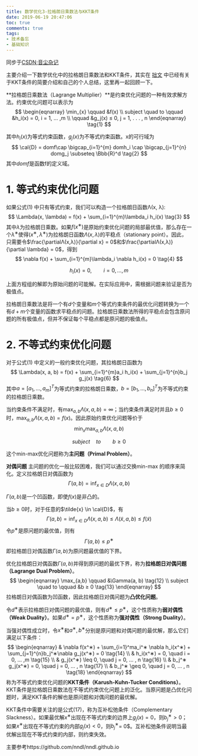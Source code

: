 ```yaml
---
title: 数学优化3-拉格朗日乘数法与KKT条件
date: 2019-06-19 20:47:06
toc: true
comments: true
tags:
- 技术备忘
- 基础知识
---
```


同步于[CSDN](https://blog.csdn.net/buracag_mc);[音尘杂记](https://www.runblog.online/)

主要介绍一下数学优化中的拉格朗日乘数法和KKT条件，其实在 [拙文](https://blog.csdn.net/buracag_mc/article/details/76762249) 中已经有关于KKT条件的简要介绍和自己的个人总结，这里再一起回顾一下。

<!--more-->

**拉格朗日乘数法（Lagrange Multiplier）**是约束优化问题的一种有效求解方法。约束优化问题可以表示为
$$
\begin{eqnarray}
\min_{x} \qquad &f(x) \\
subject \quad to \qquad &h_i(x) = 0, i = 1, ... ,m \\
\qquad &g_j(x) ≤ 0, j = 1, . . . , n
\end{eqnarray} \tag{1}
$$

其中$h_i(x)$为等式约束函数，$g_j(x)$为不等式约束函数。x的可行域为
$$
\cal{D} = domf\cap \bigcap_{i=1}^{m} domh_i \cap \bigcap_{j=1}^{n} domg_j \subseteq \Bbb{R}^d \tag{2}
$$
其中$domf$是函数f的定义域。



# 1. 等式约束优化问题

如果公式(1) 中只有等式约束，我们可以构造一个拉格朗日函数Λ(x, λ):
$$
\Lambda(x, \lambda) = f(x) + \sum_{i=1}^{m}\lambda_i h_i(x) \tag{3}
$$
其中$\lambda$为拉格朗日乘数。如果$f(x^∗)$是原始约束优化问题的局部最优值，那么存在一个$λ^∗$使得$(x^∗, λ^∗)$为拉格朗日函数$Λ(x, λ)$的平稳点（stationary point）。因此，只需要令$\frac{\partialΛ(x,λ)}{\partial x} = 0$和$\frac{\partialΛ(x,λ)}{\partial \lambda} = 0$，得到
$$
\nabla f(x) + \sum_{i=1}^{m}\lambda_i \nabla h_i(x) = 0 \tag{4}
$$

$$
h_i(x) = 0, \qquad i=0, ..., m \tag{5}
$$

上面方程组的解即为原始问题的可能解。在实际应用中，需根据问题来验证是否为极值点。

拉格朗日乘数法是将一个有$d$个变量和$m$个等式约束条件的最优化问题转换为一个有$d + m$个变量的函数求平稳点的问题。拉格朗日乘数法所得的平稳点会包含原问题的所有极值点，但并不保证每个平稳点都是原问题的极值点。



# 2. 不等式约束优化问题

对于公式(1) 中定义的一般约束优化问题，其拉格朗日函数为
$$
\Lambda(x, a, b) = f(x) + \sum_{i=1}^{m}a_i h_i(x) + \sum_{j=1}^{n}b_j g_j(x) \tag{6}
$$
其中$a = [a_1, ... , a_m]^T$为等式约束的拉格朗日乘数，$b = [b_1, ... , b_n]^T$为不等式约束的拉格朗日乘数。

当约束条件不满足时，有$\max_{a,b} \Lambda(x, a, b) = \infty$；当约束条件满足时并且$b ≥ 0$时，$\max_{a,b} \Lambda(x, a, b) = f(x)$。因此原始约束优化问题等价于
$$
\min_x \max_{a,b} \Lambda(x, a, b) \tag{7}
$$

$$
subject \quad to \qquad b ≥ 0 \tag{8}
$$

这个min-max优化问题称为**主问题（Primal Problem）**。

**对偶问题** 主问题的优化一般比较困难，我们可以通过交换min-max 的顺序来简化。定义拉格朗日对偶函数为
$$
\Gamma(a, b) = \inf_{x \in D}\Lambda (x, a, b) \tag{9}
$$


$\Gamma(a, b)$是一个凹函数，即使$f(x)$是非凸的。

当$b \geq 0$时，对于任意的$\tilde{x} \in \cal{D}$，有
$$
\Gamma(a, b) = \inf_{x\in D}\Lambda(x, a, b) \leq \Lambda(\tilde{x}, a, b) ≤ f(\tilde{x}) \tag{10}
$$
令$p^∗$是原问题的最优值，则有
$$
\Gamma(a, b) \leq p^∗ \tag{11}
$$
即拉格朗日对偶函数$Γ(a, b)$为原问题最优值的下界。

优化拉格朗日对偶函数$Γ(a, b)$并得到原问题的最优下界，称为**拉格朗日对偶问题（Lagrange Dual Problem）**。
$$
\begin{eqnarray}
\max_{a,b} \qquad &\Gamma(a, b) \tag{12}  \\
subject \quad to \qquad &b ≥ 0 \tag{13}
\end{eqnarray}
$$
拉格朗日对偶函数为凹函数，因此拉格朗日对偶问题为**凸优化问题**。

令$d^∗$表示拉格朗日对偶问题的最优值，则有$d^∗ \leq p^∗$，这个性质称为**弱对偶性（Weak Duality）**。如果$d^∗ = p^∗$，这个性质称为**强对偶性（Strong Duality）**。

当强对偶性成立时，令$x^∗$和$a^∗, b^∗$分别是原问题和对偶问题的最优解，那么它们满足以下条件：
$$
\begin{eqnarray}
& \nabla f(x^∗) + \sum_{i=1}^ma_i^∗ \nabla h_i(x^∗) + \sum_{j=1}^{n}b_j^∗\nabla g_j(x^∗) = 0 \tag{14} \\
& h_i(x^∗) = 0, \quad i = 0, ... ,m \tag{15} \\
& g_j(x^∗) \leq 0, \quad j = 0, ... , n \tag{16} \\
& b_j^∗ g_j(x^∗) = 0, \quad j = 0, ... , n \tag{17} \\
& b_j^∗ \geq 0, \quad j = 0, ... , n \tag{18}
\end{eqnarray}
$$
称为不等式约束优化问题的**KKT条件（Karush-Kuhn-Tucker Conditions）**。KKT条件是拉格朗日乘数法在不等式约束优化问题上的泛化。当原问题是凸优化问题时，满足KKT条件的解也是原问题和对偶问题的最优解。

KKT条件中需要关注的是公式(17)，称为互补松弛条件（Complementary Slackness）。如果最优解$x^∗$出现在不等式约束的边界上$g_j(x) = 0$，则$b_j^∗ > 0$；如果$x^∗$出现在不等式约束的内部$g_j(x) < 0$，则$b_j^∗$= 0$。互补松弛条件说明当最优解出现在不等式约束的内部，则约束失效。

主要参考https://github.com/nndl/nndl.github.io